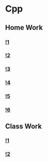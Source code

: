 # Cpp

## Home Work
### [!1](HomeWork)
### [!2](!2HomeWork)
### [!3](!3HomeWork)
### [!4](!4HomeWork)
### [!5](!5HomeWork)
### [!6](!6HomeWork)

## Class Work
### [!1](!1ClassWork)
### [!2](!2ClassWork)

